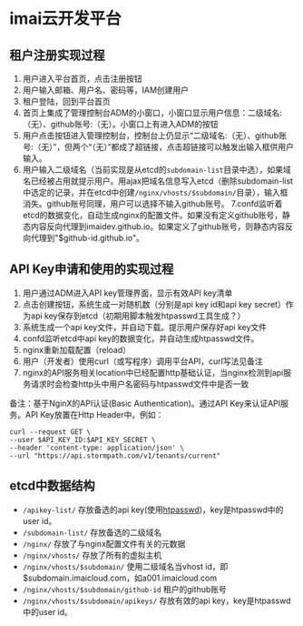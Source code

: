 # imai云开发平台


## 租户注册实现过程
1. 用户进入平台首页，点击注册按钮 
2. 用户输入邮箱、用户名、密码等，IAM创建用户
3. 租户登陆，回到平台首页
4. 首页上集成了管理控制台ADM的小窗口，小窗口显示用户信息：二级域名:（无）、github账号:（无）。小窗口上有进入ADM的按钮
5. 用户点击按钮进入管理控制台，控制台上仍显示“二级域名:（无）、github账号:（无）”，但两个“（无）”都成了超链接，点击超链接可以触发出输入框供用户输入。
6. 用户输入二级域名（当前实现是从etcd的```subdomain-list```目录中选），如果域名已经被占用就提示用户。用ajax把域名信息写入etcd（删除subdomain-list中选定的记录，并在etcd中创建```/nginx/vhosts/$subdomain/```目录），输入框消失。github账号同理，用户可以选择不输入github账号。
7.confd监听着etcd的数据变化，自动生成nginx的配置文件。如果没有定义github账号，静态内容反向代理到imaidev.github.io。如果定义了github账号，则静态内容反向代理到"$github-id.github.io"。

## API Key申请和使用的实现过程
1. 用户通过ADM进入API key管理界面，显示有效API key清单
2. 点击创建按钮，系统生成一对随机数（分别是api key id和api key secret）作为api key保存到etcd（初期用脚本触发htpasswd工具生成？）
3. 系统生成一个api key文件，并自动下载。提示用户保存好api key文件
4. confd监听etcd中api key的数据变化，并自动生成htpasswd文件。
5. nginx重新加载配置（reload）
6. 用户（开发者）使用curl（或写程序）调用平台API，curl写法见备注
7. nginx的API服务相关location中已经配置http基础认证，当nginx检测到api服务请求时会检查http头中用户名密码与htpasswd文件中是否一致

备注：基于NginX的API认证(Basic Authentication)。通过API Key来认证API服务。API Key放置在Http Header中。例如：
```
curl --request GET \
--user $API_KEY_ID:$API_KEY_SECRET \
--header 'content-type: application/json' \
--url "https://api.stormpath.com/v1/tenants/current"
```
## etcd中数据结构

- ```/apikey-list/```   存放备选的api key(使用[htpasswd](https://en.wikipedia.org/wiki/.htpasswd))，key是htpasswd中的user id。
- ```/subdomain-list/```   存放备选的二级域名
- ```/nginx/```  存放了与nginx配置文件有关的元数据
- ```/nginx/vhosts/``` 存放了所有的虚拟主机
- ```/nginx/vhosts/$subdomain/``` 使用二级域名当vhost id，即$subdomain.imaicloud.com，如a001.imaicloud.com
- ```/nginx/vhosts/$subdomain/github-id``` 租户的github账号
- ```/nginx/vhosts/$subdomain/apikeys/``` 存放有效的api key，key是htpasswd中的user id。


